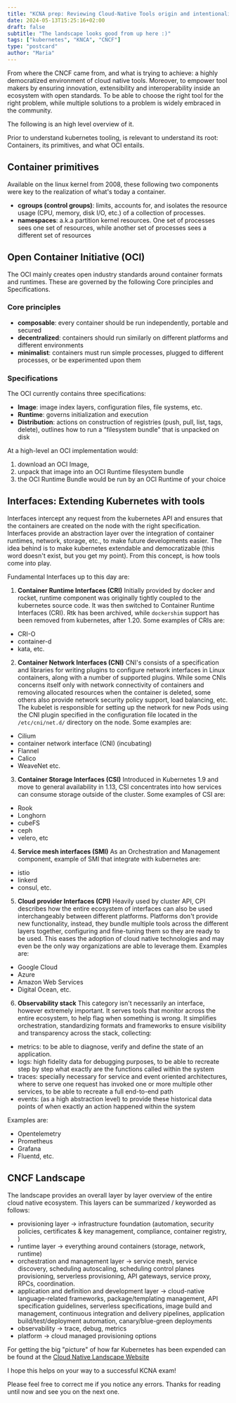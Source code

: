 ```yaml
---
title: "KCNA prep: Reviewing Cloud-Native Tools origin and intentionality"
date: 2024-05-13T15:25:16+02:00
draft: false
subtitle: "The landscape looks good from up here :)"
tags: ["kubernetes", "KNCA", "CNCF"]
type: "postcard"
author: "Maria"
---
```


From where the CNCF came from, and what is trying to achieve: a highly democratized environment of cloud native tools. Moreover, to empower tool makers by ensuring innovation, extensibility and interoperability inside an ecosystem with open standards.
To be able to choose the right tool for the right problem, while multiple solutions to a problem is widely embraced in the community. 

The following is an high level overview of it.

<!--more-->

Prior to understand kubernetes tooling, is relevant to understand its root: Containers, its primitives, and what OCI entails. 

## Container primitives

Available on the linux kernel from 2008, these following two components were key to the realization of what's today a container.
- **cgroups (control groups)**: limits, accounts for, and isolates the resource usage (CPU, memory, disk I/O, etc.) of a collection of processes.
- **namespaces**: a.k.a partition kernel resources.  One set of processes sees one set of resources, while another set of processes sees a different set of resources

## Open Container Initiative (OCI)

The OCI mainly creates open industry standards around container formats and runtimes.
These are governed by the following Core principles and Specifications.

### Core principles
- **composable**: every container should be run independently, portable and secured
- **decentralized**: containers should run similarly on different platforms and different environments
- **minimalist**: containers must run simple processes, plugged to different processes, or be experimented upon them

### Specifications
The OCI currently contains three specifications: 
- **Image**: image index layers, configuration files, file systems, etc.
- **Runtime**: governs initialization and execution
- **Distribution**: actions on construction of registries (push, pull, list, tags, delete), outlines how to run a “filesystem bundle” that is unpacked on disk

At a high-level an OCI implementation would:
1. download an OCI Image,
2. unpack that image into an OCI Runtime filesystem bundle
3. the OCI Runtime Bundle would be run by an OCI Runtime of your choice

## Interfaces: Extending Kubernetes with tools

Interfaces intercept any request from the kubernetes API and ensures that the containers are created on the node with the right specification.
Interfaces provide an abstraction layer over the integration of container runtimes, network, storage, etc., to make future developments easier.
The idea behind is to make kubernetes extendable and democratizable (this word doesn't exist, but you get my point).
From this concept, is how tools come into play.

Fundamental Interfaces up to this day are:

1. **Container Runtime Interfaces (CRI)**
Initially provided by docker and rocket, runtime component was originally tightly coupled to the kubernetes source code. It was then switched to Container Runtime Interfaces (CRI). Rtk has been archived, while `dockershim` support has been removed from kubernetes, after 1.20. Some examples of CRIs are:
- CRI-O
- container-d
- kata, etc.

2. **Container Network Interfaces (CNI)**
CNI's consists of a specification and libraries for writing plugins to configure network interfaces in Linux containers, along with a number of supported plugins. While some CNIs concerns itself only with network connectivity of containers and removing allocated resources when the container is deleted, some others also provide network security policy support, load balancing, etc.
The kubelet is responsible for setting up the network for new Pods using the CNI plugin specified in the configuration file located in the `/etc/cni/net.d/` directory on the node. Some examples are:
- Cilium
- container network interface (CNI) (incubating)
- Flannel
- Calico
- WeaveNet etc.

3. **Container Storage Interfaces (CSI)**
Introduced in Kubernetes 1.9 and move to general availability in 1.13, CSI concentrates into how services can consume storage outside of the cluster. Some examples of CSI are:
- Rook
- Longhorn
- cubeFS
- ceph
- velero, etc

4. **Service mesh interfaces (SMI)**
As an Orchestration and Management component, example of SMI that integrate with kubernetes are:
- istio
- linkerd
- consul, etc.

5. **Cloud provider Interfaces (CPI)**
Heavily used by cluster API, CPI describes how the entire ecosystem of interfaces can also be used interchangeably between different platforms.
Platforms don't provide new functionality, instead, they bundle multiple tools across the different layers together, configuring and fine-tuning them so they are ready to be used. This eases the adoption of cloud native technologies and may even be the only way organizations are able to leverage them. Examples are:
- Google Cloud
- Azure
- Amazon Web Services
- Digital Ocean, etc.

6. **Observability stack**
This category isn't necessarily an interface, however extremely important.
It serves tools that monitor across the entire ecosystem, to help flag when something is wrong.
It simplifies orchestration, standardizing formats and frameworks to ensure visibility and transparency across the stack, collecting:
- metrics: to be able to diagnose, verify and define the state of an application.
- logs: high fidelity data for debugging purposes, to be able to recreate step by step what exactly are the functions called within the system
- traces: specially necessary for service and event oriented architectures, where to serve one request has invoked one or more multiple other services, to be able to recreate a full end-to-end path
- events: (as a high abstraction level) to provide these historical data points of when exactly an action happened within the system

Examples are:
- Opentelemetry
- Prometheus
- Grafana
- Fluentd, etc.

## CNCF Landscape

The landscape provides an overall layer by layer overview of the entire cloud native ecosystem.
This layers can be summarized / keyworded as follows:
- provisioning layer -> infrastructure foundation (automation, security policies, certificates & key management, compliance, container registry, )
- runtime layer -> everything around containers (storage, network, runtime)
- orchestration and management layer -> service mesh, service discovery, scheduling autoscaling, scheduling control planes provisioning, serverless provisioning, API gateways, service proxy, RPCs, coordination. 
- application and definition and development layer -> cloud-native language-related frameworks, package/templating management, API specification guidelines, serverless specifications, image build and management, continuous integration and delivery pipelines, application build/test/deployment automation, canary/blue-green deployments
- observability -> trace, debug, metrics
- platform -> cloud managed provisioning options

For getting the big "picture" of how far Kubernetes has been expended can be found at the [Cloud Native Landscape Website](landscape.cncf.io)

I hope this helps on your way to a successful KCNA exam!

Please feel free to correct me if you notice any errors. 
Thanks for reading until now and see you on the next one.